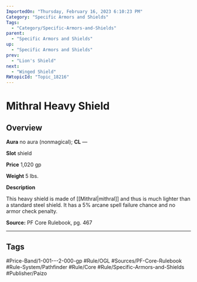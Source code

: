 ```yaml
---
ImportedOn: "Thursday, February 16, 2023 6:10:23 PM"
Category: "Specific Armors and Shields"
Tags:
  - "Category/Specific-Armors-and-Shields"
parent:
  - "Specific Armors and Shields"
up:
  - "Specific Armors and Shields"
prev:
  - "Lion's Shield"
next:
  - "Winged Shield"
RWtopicId: "Topic_18216"
---
```

# Mithral Heavy Shield
## Overview
**Aura** no aura (nonmagical); **CL** —

**Slot** shield

**Price** 1,020 gp

**Weight** 5 lbs.

**Description**

This heavy shield is made of [[Mithral|mithral]] and thus is much lighter than a standard steel shield. It has a 5% arcane spell failure chance and no armor check penalty.

**Source:** PF Core Rulebook, pg. 467


---
## Tags
#Price-Band/1-001---2-000-gp #Rule/OGL #Sources/PF-Core-Rulebook #Rule-System/Pathfinder #Rule/Core #Rule/Specific-Armors-and-Shields #Publisher/Paizo

